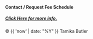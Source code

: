 

<!-- ### Request more info & Fee Schedule  -->

#### Contact / Request Fee Schedule
##### [Click Here for more info.](mailto:bultertl@gmail.com)

© {{ 'now' | date: "%Y" }} Tamika Butler
